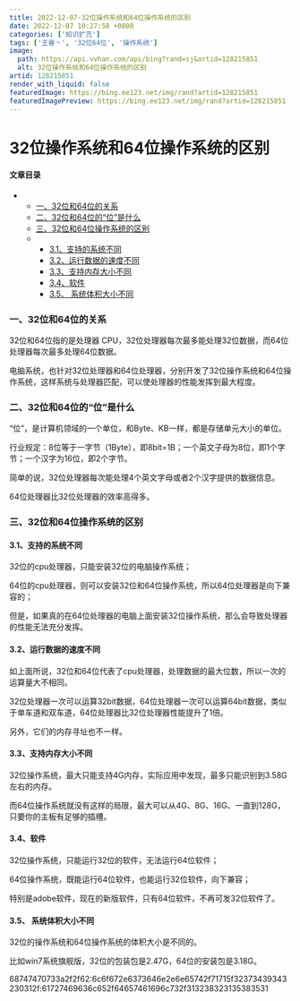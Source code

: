 ```yaml
---
title: 2022-12-07-32位操作系统和64位操作系统的区别
date: 2022-12-07 10:27:58 +0800
categories: ['知识扩充']
tags: ['王睿丶', '32位64位', '操作系统']
image:
  path: https://api.vvhan.com/api/bing?rand=sj&artid=128215851
  alt: 32位操作系统和64位操作系统的区别
artid: 128215851
render_with_liquid: false
featuredImage: https://bing.ee123.net/img/rand?artid=128215851
featuredImagePreview: https://bing.ee123.net/img/rand?artid=128215851
---
```


# 32位操作系统和64位操作系统的区别

#### 文章目录

* + [一、32位和64位的关系](#3264_1)
  + [二、32位和64位的“位”是什么](#3264_6)
  + [三、32位和64位操作系统的区别](#3264_15)
  + - [3.1、支持的系统不同](#31_17)
    - [3.2、运行数据的速度不同](#32_22)
    - [3.3、支持内存大小不同](#33_27)
    - [3.4、软件](#34_31)
    - [3.5、 系统体积大小不同](#35__36)

### 一、32位和64位的关系

32位和64位指的是处理器 CPU，32位处理器每次最多能处理32位数据，而64位处理器每次最多处理64位数据。

电脑系统，也针对32位处理器和64位处理器，分别开发了32位操作系统和64位操作系统，这样系统与处理器匹配，可以使处理器的性能发挥到最大程度。

### 二、32位和64位的“位”是什么

“位”，是计算机领域的一个单位，和Byte、KB一样，都是存储单元大小的单位。

行业规定：8位等于一字节（1Byte），即8bit=1B；一个英文子母为8位，即1个字节；一个汉字为16位，即2个字节。

简单的说，32位处理器每次能处理4个英文字母或者2个汉字提供的数据信息。

64位处理器比32位处理器的效率高得多。

### 三、32位和64位操作系统的区别

#### 3.1、支持的系统不同

32位的cpu处理器，只能安装32位的电脑操作系统；
  
64位的cpu处理器，则可以安装32位和64位操作系统，所以64位处理器是向下兼容的；
  
但是，如果真的在64位处理器的电脑上面安装32位操作系统，那么会导致处理器的性能无法充分发挥。

#### 3.2、运行数据的速度不同

如上面所说，32位和64位代表了cpu处理器，处理数据的最大位数，所以一次的运算量大不相同。
  
32位处理器一次可以运算32bit数据，64位处理器一次可以运算64bit数据，类似于单车道和双车道，64位处理器比32位处理器性能提升了1倍。
  
另外，它们的内存寻址也不一样。

#### 3.3、支持内存大小不同

32位操作系统，最大只能支持4G内存，实际应用中发现，最多只能识别到3.58G左右的内存。
  
而64位操作系统就没有这样的局限，最大可以从4G、8G、16G、一直到128G，只要你的主板有足够的插槽。

#### 3.4、软件

32位操作系统，只能运行32位的软件，无法运行64位软件；
  
64位操作系统，既能运行64位软件，也能运行32位软件，向下兼容；
  
特别是adobe软件，现在的新版软件，只有64位软件，不再可发32位软件了。

#### 3.5、 系统体积大小不同

32位的操作系统和64位操作系统的体积大小是不同的。
  
比如win7系统旗舰版，32位的包装包是2.47G，64位的安装包是3.18G。

68747470733a2f2f62:6c6f672e6373646e2e6e65742f71715f32373439343230312f:61727469636c652f64657461696c732f313238323135383531